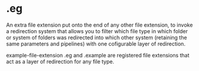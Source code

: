 # .eg

An extra file extension put onto the end of any other file extension, to invoke a redirection system that allows you to filter which file type in which folder or system of folders was redirected into which other system (retaining the same parameters and pipelines) with one cofigurable layer of redirection.

example-file-extension
.eg and .example are registered file extensions that act as a layer of redirection for any file type.
